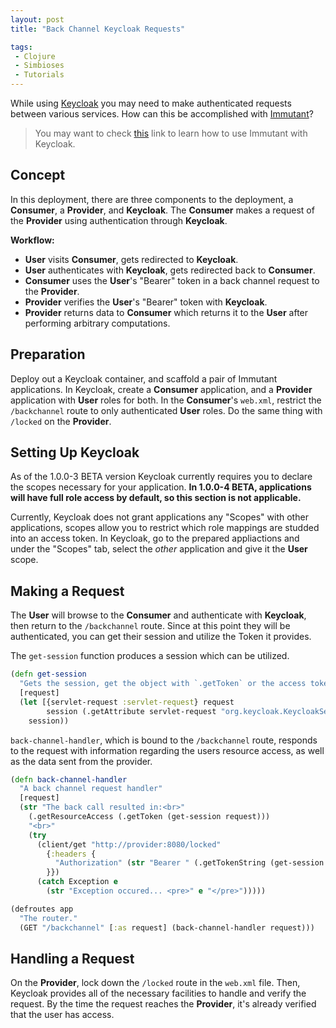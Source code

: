 ```yaml
---
layout: post
title: "Back Channel Keycloak Requests"

tags:
 - Clojure
 - Simbioses
 - Tutorials
---
```



While using [Keycloak](http://keycloak.jboss.org/) you may need to make authenticated requests between various services. How can this be accomplished with [Immutant](http://immutant.org/)?

> You may want to check [this](/2014/07/25/integrating-immutant-and-keycloak/) link to learn how to use Immutant with Keycloak.

## Concept

In this deployment, there are three components to the deployment, a **Consumer**, a **Provider**, and **Keycloak**. The **Consumer** makes a request of the **Provider** using authentication through **Keycloak**.

**Workflow:**

* **User** visits **Consumer**, gets redirected to **Keycloak**.
* **User** authenticates with **Keycloak**, gets redirected back to **Consumer**.
* **Consumer** uses the **User**'s "Bearer" token in a back channel request to the **Provider**.
* **Provider** verifies the **User**'s "Bearer" token with **Keycloak**.
* **Provider** returns data to **Consumer** which returns it to the **User** after performing arbitrary computations.

## Preparation

Deploy out a Keycloak container, and scaffold a pair of Immutant applications. In Keycloak, create a **Consumer** application, and a **Provider** application with **User** roles for both. In the **Consumer**'s `web.xml`, restrict the `/backchannel` route to only authenticated **User** roles. Do the same thing with `/locked` on the **Provider**.

## Setting Up Keycloak

As of the 1.0.0-3 BETA version Keycloak currently requires you to declare the scopes necessary for your application. **In 1.0.0-4 BETA, applications will have full role access by default, so this section is not applicable.**

Currently, Keycloak does not grant applications any "Scopes" with other applications, scopes allow you to restrict which role mappings are studded into an access token. In Keycloak, go to the prepared appliactions and under the "Scopes" tab, select the *other* application and give it the **User** scope.

## Making a Request

The **User** will browse to the **Consumer** and authenticate with **Keycloak**, then return to the `/backchannel` route. Since at this point they will be authenticated, you can get their session and utilize the Token it provides.

The `get-session` function produces a session which can be utilized.  

```clojure
(defn get-session
  "Gets the session, get the object with `.getToken` or the access token itself with `.getTokenString`"
  [request]
  (let [{servlet-request :servlet-request} request
        session (.getAttribute servlet-request "org.keycloak.KeycloakSecurityContext")]
    session))
```

`back-channel-handler`, which is bound to the `/backchannel` route, responds to the request with information regarding the users resource access, as well as the data sent from the provider.

```clojure
(defn back-channel-handler
  "A back channel request handler"
  [request]
  (str "The back call resulted in:<br>"
    (.getResourceAccess (.getToken (get-session request)))
    "<br>"
    (try
      (client/get "http://provider:8080/locked"
        {:headers {
          "Authorization" (str "Bearer " (.getTokenString (get-session request)))
        }})
      (catch Exception e
        (str "Exception occured... <pre>" e "</pre>")))))

(defroutes app
  "The router."
  (GET "/backchannel" [:as request] (back-channel-handler request)))
```

## Handling a Request

On the **Provider**, lock down the `/locked` route in the `web.xml` file. Then, Keycloak provides all of the necessary facilities to handle and verify the request. By the time the request reaches the **Provider**, it's already verified that the user has access.
